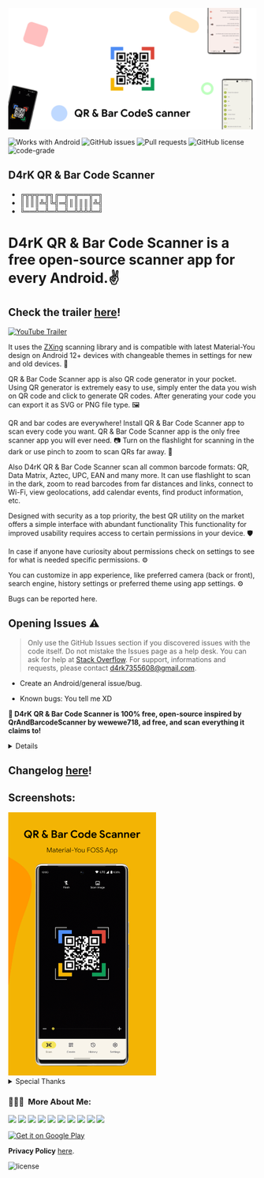 <p align="center">
<img src="/app/src/play/listings/en-US/graphics/feature-graphic/feature_graphic.png">
</p>

![Works with Android](https://img.shields.io/badge/Works%20with-Android-blue)
![GitHub issues](https://img.shields.io/github/issues/D4rK7355608/my.qrcode.scanner)
![Pull requests](https://img.shields.io/github/issues-pr/D4rK7355608/my.qrcode.scanner)
![GitHub license](https://img.shields.io/github/license/D4rK7355608/my.qrcode.scanner)
![code-grade](https://api.codiga.io/project/30506/status/svg)

## D4rK QR & Bar Code Scanner

- ╔╦╦╦═╦╗╔═╦═╦══╦═╗
- ║║║║╩╣╚╣═╣║║║║║╩╣
- ╚══╩═╩═╩═╩═╩╩╩╩═╝

# D4rK QR & Bar Code Scanner is a free open-source scanner app for every Android.✌

## Check the trailer [here](https://youtu.be/CgX31Oy2etM)!

[![YouTube Trailer](https://yt-embed.herokuapp.com/embed?v=CgX31Oy2etM)](https://youtu.be/CgX31Oy2etM)

It uses the [ZXing](https://github.com/zxing/zxing) scanning library and is compatible with latest Material-You design on Android 12+ devices with changeable themes in settings for new and old devices. 📱

QR & Bar Code Scanner app is also QR code generator in your pocket. Using QR generator is extremely easy to use, simply enter the data you wish on QR code and click to generate QR codes. After generating your code you can export it as SVG or PNG file type. 🖼️

QR and bar codes are everywhere! Install QR & Bar Code Scanner app to scan every code you want. QR & Bar Code Scanner app is the only free scanner app you will ever need. 📷 Turn on the flashlight for scanning in the dark or use pinch to zoom to scan QRs far away. 📸

Also D4rK QR & Bar Code Scanner scan all common barcode formats: QR, Data Matrix, Aztec, UPC, EAN and many more. It can use flashlight to scan in the dark, zoom to read barcodes from far distances and links, connect to Wi-Fi, view geolocations, add calendar events, find product information, etc.

Designed with security as a top priority, the best QR utility on the market offers a simple interface with abundant functionality This functionality for improved usability requires access to certain permissions in your device. 🛡️

In case if anyone have curiosity about permissions check on settings to see for what is needed specific permissions. ⚙️

You can customize in app experience, like preferred camera (back or front), search engine, history settings or preferred theme using app settings. ⚙️

Bugs can be reported here.

## Opening Issues :warning:

> Only use the GitHub Issues section if you discovered issues with the code itself. Do not mistake the Issues page as a help desk. You can ask for help at [Stack Overflow](https://stackoverflow.com/questions/tagged/android).
> For support, informations and requests, please contact <d4rk7355608@gmail.com>.

- Create an Android/general issue/bug.

- Known bugs: You tell me XD

__🖤 D4rK QR & Bar Code Scanner is 100% free, open-source inspired by QrAndBarcodeScanner by wewewe718, ad free, and scan everything it claims to!__

<details>

### Read:

The app can read the following barcode formats:
* [AZTEC](https://en.wikipedia.org/wiki/Aztec_Code)
* [CODABAR](https://en.wikipedia.org/wiki/Codabar)
* [CODE-39](https://en.wikipedia.org/wiki/Code_39)
* [CODE-128](https://en.wikipedia.org/wiki/Code_128)
* [DATA MATRIX](https://en.wikipedia.org/wiki/Data_Matrix)
* [EAN-8](https://en.wikipedia.org/wiki/EAN-8)
* [EAN-13]( https://en.wikipedia.org/wiki/International_Article_Number)
* [ITF](https://en.wikipedia.org/wiki/Interleaved_2_of_5)
* [PDF417](https://en.wikipedia.org/wiki/PDF417)
* [QR CODE](https://en.wikipedia.org/wiki/QR_code)
* [RSS 14](https://en.wikipedia.org/wiki/GS1_DataBar)
* [RSS EXPANDED](https://en.wikipedia.org/wiki/GS1_DataBar)
* [UPC-A](https://en.wikipedia.org/wiki/Universal_Product_Code)
* [UPC-E](https://en.wikipedia.org/wiki/Universal_Product_Code#UPC-E)
* [UPC-EAN EXTENSION](https://en.wikipedia.org/wiki/Universal_Product_Code#EAN-13)

### Create:

The app can create the following barcode formats:
* [AZTEC](https://en.wikipedia.org/wiki/Aztec_Code)
* [CODABAR](https://en.wikipedia.org/wiki/Codabar)
* [CODE 39](https://en.wikipedia.org/wiki/Code_39)
* [CODE 128](https://en.wikipedia.org/wiki/Code_128)
* [DATA MATRIX](https://en.wikipedia.org/wiki/Data_Matrix)
* [EAN-8](https://en.wikipedia.org/wiki/EAN-8)
* [EAN-13](https://en.wikipedia.org/wiki/International_Article_Number)
* [ITF](https://en.wikipedia.org/wiki/Interleaved_2_of_5)
* [PDF417](https://en.wikipedia.org/wiki/PDF417)
* [QR CODE](https://en.wikipedia.org/wiki/QR_code)
* [UPC-A](https://en.wikipedia.org/wiki/Universal_Product_Code)
* [UPC-E](https://en.wikipedia.org/wiki/Universal_Product_Code#UPC-E)

### Search engines:

Also the app can support the next search engines:
* [Bing](https://www.bing.com/)
* [DuckDuckGo](https://duckduckgo.com/)
* [Google](https://www.google.com/)
* [Qwant](https://www.qwant.com/)
* [StartPage](https://www.startpage.com/)
* [Yahoo](https://search.yahoo.com/)
* [Yandex](https://yandex.com/)

</details>

## Changelog [here](https://raw.githubusercontent.com/D4rK7355608/my.qrcode.scanner/master/CHANGELOG.md)!

## Screenshots:

<img src="/app/src/play/listings/en-US/graphics/phone-screenshots/1-screenshot_main.png" width="300">

<details>
  <summary>Special Thanks</summary>

- Thanks [wewewe718](https://github.com/wewewe718) for [QrAndBarcodeScanner](https://github.com/wewewe718/QrAndBarcodeScanner);

</details>

### 👨🏻‍💻 &nbsp;More About Me:
<a href="mailto:d4rk7355608@gmail.com"><img src="https://img.shields.io/badge/-d4rk7355608@gmail.com-D14836?style=flat&logo=Gmail&logoColor=white"/></a>
<a href="https://developers.google.com/profile/u/D4rK7355608"><img src="https://img.shields.io/badge/-Android%20Developers-3DDC84?style=flat&logo=Android&logoColor=white"/></a>
<a href="https://www.deviantart.com/d4rk7355608"><img src="https://img.shields.io/badge/-d4rk7355608-05CC46?style=flat&logo=Deviantart&logoColor=white"/></a>
<a href="https://gamejolt.com/@D4rK_S-A-D"><img src="https://img.shields.io/badge/-D4rK7355608-307f70?style=flat&logo=Gamejolt&logoColor=white"/></a>
<a href="https://www.youtube.com/channel/UCLDi-rmSRry0pNL-oVvGJAw"><img src="https://img.shields.io/badge/-D4rK-FF0000?style=flat&logo=Youtube&logoColor=white"/></a>
<a href="https://www.youtube.com/channel/UCee5YBhGHVCF4JnQzoLFzVA"><img src="https://img.shields.io/badge/-Michael Tutorials-FF0000?style=flat&logo=Youtube&logoColor=white"/></a>
<a href="https://www.youtube.com/channel/UCgtHCg34rrDvdkjjjPW2jhQ"><img src="https://img.shields.io/badge/-Desene Animate-FF0000?style=flat&logo=Youtube&logoColor=white"/></a>
<a href="https://patreon.com/D4rK7355608"><img src="https://img.shields.io/endpoint.svg?url=https%3A%2F%2Fshieldsio-patreon.vercel.app%2Fapi%3Fusername%3DD4rK7355608%26type%3Dpatrons&style=flat"/></a>
<a href="https://www.paypal.me/d4rkmichaeltutorials"><img src="https://img.shields.io/badge/PayPal-white?style=flat&logo=PayPal"/></a>
<a href="https://twitter.com/D4rK7355608/"><img src="https://img.shields.io/twitter/follow/D4rK7355608?style=social"/></a>

[<img src="https://github.com/D4rK7355608/com.d4rk.cleaner/blob/master/img/badges/google_play_store.png"
alt="Get it on Google Play"
height="90">](https://play.google.com/store/apps/details?id=my.qrcode.scanner)

__Privacy Policy__ [here](https://bit.ly/qrcodescannerprivacypolicy).

![license](https://imgur.com/QQlcEVT.png)